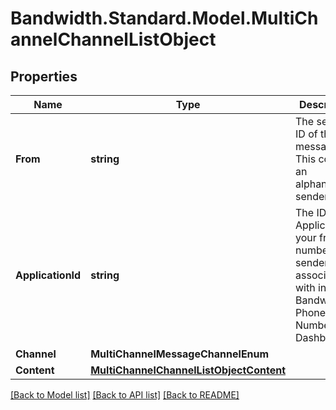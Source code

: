 # Bandwidth.Standard.Model.MultiChannelChannelListObject

## Properties

Name | Type | Description | Notes
------------ | ------------- | ------------- | -------------
**From** | **string** | The sender ID of the message. This could be an alphanumeric sender ID. | 
**ApplicationId** | **string** | The ID of the Application your from number or senderId is associated with in the Bandwidth Phone Number Dashboard. | 
**Channel** | **MultiChannelMessageChannelEnum** |  | 
**Content** | [**MultiChannelChannelListObjectContent**](MultiChannelChannelListObjectContent.md) |  | 

[[Back to Model list]](../README.md#documentation-for-models) [[Back to API list]](../README.md#documentation-for-api-endpoints) [[Back to README]](../README.md)

